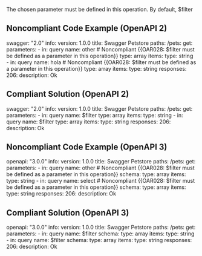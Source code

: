 The chosen parameter must be defined in this operation. By default, $filter

Noncompliant Code Example (OpenAPI 2)
-------------------------------------

  swagger: "2.0"
  info:
    version: 1.0.0
    title: Swagger Petstore
  paths:
    /pets:
      get:
        parameters: 
          - in: query
            name: other \# Noncompliant {{OAR028: $filter must be defined as a parameter in this operation}}
            type: array
            items:
              type: string
          - in: query
            name: hola \# Noncompliant {{OAR028: $filter must be defined as a parameter in this operation}}
            type: array
            items:
              type: string
        responses:
          206:
            description: Ok

Compliant Solution (OpenAPI 2)
------------------------------

  swagger: "2.0"
  info:
    version: 1.0.0
    title: Swagger Petstore
  paths:
    /pets:
      get:
        parameters:
          - in: query
            name: $filter
            type: array
            items:
              type: string
          - in: query
            name: $filter
            type: array
            items:
              type: string
        responses:
          206:
            description: Ok

Noncompliant Code Example (OpenAPI 3)
-------------------------------------

  openapi: "3.0.0"
  info:
    version: 1.0.0
    title: Swagger Petstore
  paths:
    /pets:
      get:
        parameters: 
          - in: query
            name: other \# Noncompliant {{OAR028: $filter must be defined as a parameter in this operation}}
            schema:
              type: array
              items:
                type: string
          - in: query
            name: select \# Noncompliant {{OAR028: $filter must be defined as a parameter in this operation}}
            schema:
              type: array
              items:
                type: string
        responses:
          206:
            description: Ok

Compliant Solution (OpenAPI 3)
------------------------------

  openapi: "3.0.0"
  info:
    version: 1.0.0
    title: Swagger Petstore
  paths:
    /pets:
      get:
        parameters:
          - in: query
            name: $filter
            schema:
              type: array
              items:
                type: string
          - in: query
            name: $filter
            schema:
              type: array
              items:
                type: string
        responses:
          206:
            description: Ok